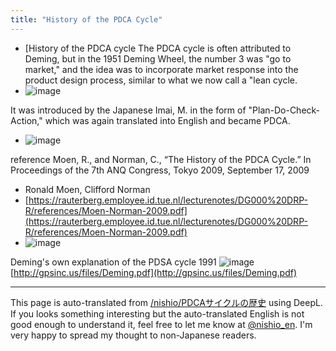 ```yaml
---
title: "History of the PDCA Cycle"
---
```


- [History of the PDCA cycle
The PDCA cycle is often attributed to Deming, but in the 1951 Deming Wheel, the number 3 was "go to market," and the idea was to incorporate market response into the product design process, similar to what we now call a "lean cycle.
- ![image](https://gyazo.com/5cc1ea89a4620ea36589e4d81a6fbad8/thumb/1000)

It was introduced by the Japanese Imai, M. in the form of "Plan-Do-Check-Action," which was again translated into English and became PDCA.
- ![image](https://gyazo.com/5dcd8a042f65e55dd244d7d77939a60a/thumb/1000)


reference
Moen, R., and Norman, C., “The History of the PDCA Cycle.” In Proceedings of the 7th ANQ Congress, Tokyo 2009, September 17, 2009
- Ronald Moen, Clifford Norman
- [https://rauterberg.employee.id.tue.nl/lecturenotes/DG000%20DRP-R/references/Moen-Norman-2009.pdf](https://rauterberg.employee.id.tue.nl/lecturenotes/DG000%20DRP-R/references/Moen-Norman-2009.pdf)
- ![image](https://gyazo.com/84fe671e1ac391b3e8014913c98e8956/thumb/1000)


Deming's own explanation of the PDSA cycle 1991
![image](https://gyazo.com/b0e70548a3e430fe90b7bdde5bc5ec27/thumb/1000)
[http://gpsinc.us/files/Deming.pdf](http://gpsinc.us/files/Deming.pdf)


---
This page is auto-translated from [/nishio/PDCAサイクルの歴史](https://scrapbox.io/nishio/PDCAサイクルの歴史) using DeepL. If you looks something interesting but the auto-translated English is not good enough to understand it, feel free to let me know at [@nishio_en](https://twitter.com/nishio_en). I'm very happy to spread my thought to non-Japanese readers.